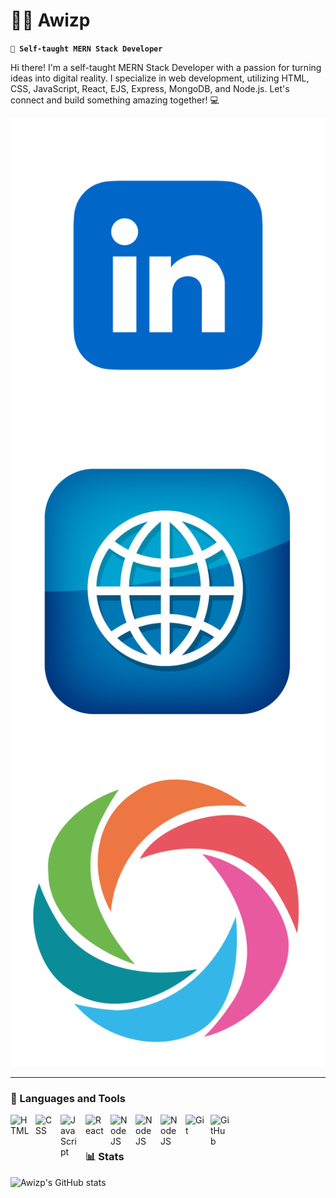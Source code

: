 # 🏄‍♂️ Awizp

**`👋 Self-taught MERN Stack Developer`**

Hi there! I'm a self-taught MERN Stack Developer with a passion for turning ideas into digital reality. I specialize in web development, utilizing HTML, CSS, JavaScript, React, EJS, Express, MongoDB, and Node.js. Let's connect and build something amazing together! 💻

   <p align="left">
      <a href="https://www.linkedin.com/in/awizp/">
         <img alt="LinkedIn" title="Visit my LinkedIn page" src="./assets/linkedin.png"/></a> 
      <a href="https://portfolio-awizp.netlify.app/">
         <img alt="portfolio" title="Visit my Portfolio" src="./assets/portfolio.png"/></a> 
      <a href="https://www.sololearn.com/en/profile/14130040">
         <img alt="followers" title="Follow me on Sololearn" src="./assets/sololearn.png"></a>
   </p>

---

### 🧰 Languages and Tools

<img align="left" alt="HTML" width="30px" style="padding-right:10px;" src="https://cdn.jsdelivr.net/gh/devicons/devicon/icons/html5/html5-plain.svg" />
<img align="left" alt="CSS" width="30px" style="padding-right:10px;" src="https://cdn.jsdelivr.net/gh/devicons/devicon/icons/css3/css3-plain.svg" />
<img align="left" alt="JavaScript" width="30px" style="padding-right:10px;" src="https://cdn.jsdelivr.net/gh/devicons/devicon/icons/javascript/javascript-plain.svg" />
<img align="left" alt="React" width="30px" style="padding-right:10px;" src="https://cdn.jsdelivr.net/gh/devicons/devicon/icons/react/react-original.svg" />
<img align="left" alt="NodeJS" width="30px" style="padding-right:10px;" src="https://cdn.jsdelivr.net/gh/devicons/devicon/icons/nodejs/nodejs-original.svg" />
<img align="left" alt="NodeJS" width="30px" style="padding-right:10px;" src="https://cdn.jsdelivr.net/gh/devicons/devicon/icons/express/express-original.svg" />
<img align="left" alt="NodeJS" width="30px" style="padding-right:10px;" src="https://cdn.jsdelivr.net/gh/devicons/devicon/icons/mongodb/mongodb-original.svg" />
<img align="left" alt="Git" width="30px" style="padding-right:10px;" src="https://cdn.jsdelivr.net/gh/devicons/devicon/icons/git/git-original.svg" />
<img align="left" alt="GitHub" width="30px" style="padding-right:10px;" src="https://cdn.jsdelivr.net/gh/devicons/devicon/icons/github/github-original.svg" />
<br />

#

### 📊 Stats

![Awizp's GitHub stats](https://github-readme-stats.vercel.app/api?username=Awizp&show_icons=true&theme=gruvbox)

#
